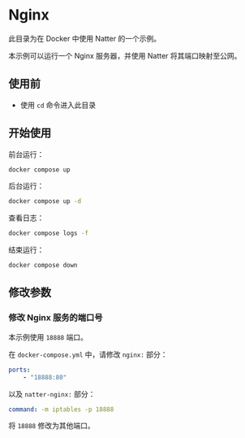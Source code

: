 # Nginx

此目录为在 Docker 中使用 Natter 的一个示例。

本示例可以运行一个 Nginx 服务器，并使用 Natter 将其端口映射至公网。


## 使用前

- 使用 `cd` 命令进入此目录


## 开始使用

前台运行：
```bash
docker compose up
```

后台运行：
```bash
docker compose up -d
```

查看日志：
```bash
docker compose logs -f
```

结束运行：
```bash
docker compose down
```


## 修改参数

### 修改 Nginx 服务的端口号

本示例使用 `18888` 端口。

在 `docker-compose.yml` 中，请修改 `nginx:` 部分：

```yaml
ports:
    - "18888:80"
```

以及 `natter-nginx:` 部分：

```yaml
command: -m iptables -p 18888
```

将 `18888` 修改为其他端口。
